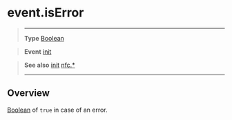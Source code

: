 # event.isError

> --------------------- ------------------------------------------------------------------------------------------
> __Type__              [Boolean](https://docs.coronalabs.com/api/type/Boolean.html)

> __Event__             [init](/plugin/nfc/event/init/)

> __See also__          [init](/plugin/nfc/event/init/)
>						[nfc.*](/plugin/nfc/)
> --------------------- ------------------------------------------------------------------------------------------

## Overview

[Boolean](https://docs.coronalabs.com/api/type/Boolean.html) of `true` in case of an error.